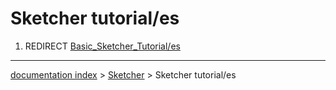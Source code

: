 # Sketcher tutorial/es
1.  REDIRECT [Basic\_Sketcher\_Tutorial/es](Basic_Sketcher_Tutorial/es.md)

---
[documentation index](../README.md) > [Sketcher](Sketcher_Workbench.md) > Sketcher tutorial/es
